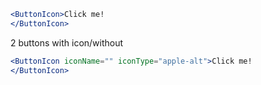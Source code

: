 ```jsx harmony
<ButtonIcon>Click me!
</ButtonIcon>
```
2 buttons with icon/without
```jsx harmony
<ButtonIcon iconName="" iconType="apple-alt">Click me!
</ButtonIcon>
```
